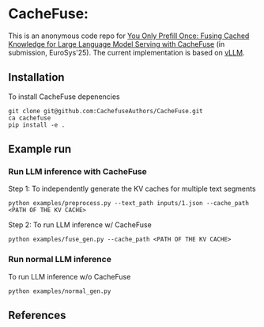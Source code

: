 # CacheFuse: 

This is an anonymous code repo for [You Only Prefill Once: Fusing Cached Knowledge for Large Language Model Serving with CacheFuse]() (in submission, EuroSys'25). The current implementation is based on [vLLM](https://github.com/vllm-project/vllm/tree/main).

## Installation
To install CacheFuse depenencies
```
git clone git@github.com:CachefuseAuthors/CacheFuse.git
ca cachefuse
pip install -e .
```


## Example run
### Run LLM inference with CacheFuse
Step 1: To independently generate the KV caches for multiple text segments
```
python examples/preprocess.py --text_path inputs/1.json --cache_path <PATH OF THE KV CACHE>
```


Step 2: To run LLM inference w/ CacheFuse
```
python examples/fuse_gen.py --cache_path <PATH OF THE KV CACHE>
```

### Run normal LLM inference
To run LLM inference w/o CacheFuse
```
python examples/normal_gen.py
```
## References
